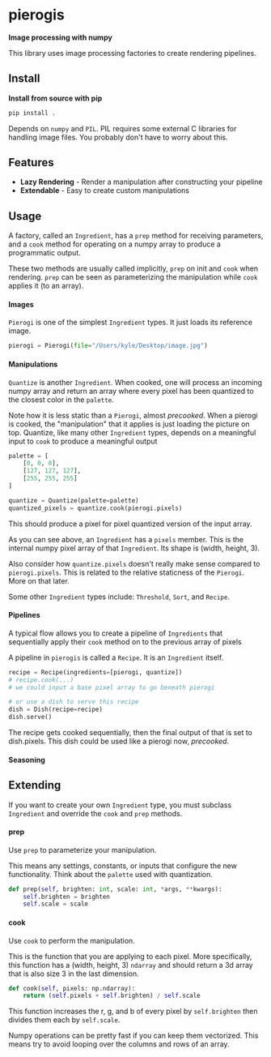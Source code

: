 # pierogis

**Image processing with numpy**

This library uses image processing factories to create rendering pipelines.

## Install

**Install from source with pip**

```sh
pip install .
```

Depends on `numpy` and `PIL`. PIL requires some external C libraries for handling image files. You probably don't have
to worry about this.

## Features

- **Lazy Rendering** - Render a manipulation after constructing your pipeline
- **Extendable** - Easy to create custom manipulations

## Usage
A factory, called an `Ingredient`, has a `prep` method for receiving parameters, and a `cook` method for operating on a
numpy array to produce a programmatic output.

These two methods are usually called implicitly, `prep` on init and `cook` when rendering.
`prep` can be seen as parameterizing the manipulation while `cook` applies it (to an array).

#### Images

`Pierogi` is one of the simplest `Ingredient` types. It just loads its reference image.
```python
pierogi = Pierogi(file="/Users/kyle/Desktop/image.jpg")
```
#### Manipulations

`Quantize` is another `Ingredient`. When cooked, one will process an incoming numpy array and return an array where every pixel has been quantized to the closest color in the `palette`.

Note how it is less static than a `Pierogi`, almost *precooked*. When a pierogi is cooked, the "manipulation" that it applies is just loading the picture on top.
Quantize, like many other `Ingredient` types, depends on a meaningful input to `cook` to produce a meaningful output

```python
palette = [
    [0, 0, 0],
    [127, 127, 127],
    [255, 255, 255]
]

quantize = Quantize(palette=palette)
quantized_pixels = quantize.cook(pierogi.pixels)
```
This should produce a pixel for pixel quantized version of the input array.

As you can see above, an `Ingredient` has a `pixels` member. This is the internal numpy pixel array of that `Ingredient`.
Its shape is (width, height, 3).

Also consider how `quantize.pixels` doesn't really make sense compared to `pierogi.pixels`.
This is related to the relative staticness of the `Pierogi`. More on that later.

Some other `Ingredient` types include: `Threshold`, `Sort`, and `Recipe`.

#### Pipelines

A typical flow allows you to create a pipeline of `Ingredients` that sequentially apply their `cook` method on to the
previous array of pixels

A pipeline in `pierogis` is called a `Recipe`. It is an `Ingredient` itself.

```python
recipe = Recipe(ingredients=[pierogi, quantize])
# recipe.cook(...) 
# we could input a base pixel array to go beneath pierogi

# or use a dish to serve this recipe
dish = Dish(recipe=recipe)
dish.serve()
```

The recipe gets cooked sequentially, then the final output of that is set to dish.pixels.
This dish could be used like a pierogi now, *precooked*.

#### Seasoning

## Extending

If you want to create your own `Ingredient` type, you must subclass `Ingredient` and override the `cook` and `prep` methods.

#### prep

Use `prep` to parameterize your manipulation.

This means any settings, constants, or inputs that configure the new functionality.
Think about the `palette` used with quantization.

```python
def prep(self, brighten: int, scale: int, *args, **kwargs):
    self.brighten = brighten
    self.scale = scale
```

#### cook

Use `cook` to perform the manipulation.

This is the function that you are applying to each pixel.
More specifically, this function has a (width, height, 3) `ndarray` and should return a 3d array that is also size 3 in the last dimension.

```python
def cook(self, pixels: np.ndarray):
    return (self.pixels + self.brighten) / self.scale
```

This function increases the r, g, and b of every pixel by `self.brighten`
then divides them each by `self.scale`.

Numpy operations can be pretty fast if you can keep them vectorized.
This means try to avoid looping over the columns and rows of an array.